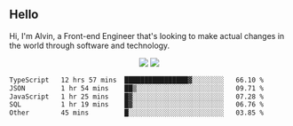 ## Hello
Hi, I'm Alvin, a Front-end Engineer that's looking to make actual changes in the world through software and technology.

<p align="center">
  <img width="auto" src ="https://github-readme-stats.vercel.app/api?username=achen718&show_icons=true&count_private=true&theme=dracula&hide_border=true&hide=issues,contribs&bg_color=00000000">
  <img width="auto" src ="https://github-readme-stats.vercel.app/api/top-langs/?username=achen718&layout=compact&hide_border=true&theme=dracula&bg_color=00000000&langs_count=6&hide=jupyter%20notebook,tex,css,php&exclude_repo=Pacman-AI">

  <!--START_SECTION:waka-->

```txt
TypeScript   12 hrs 57 mins  ████████████████▓░░░░░░░░   66.10 %
JSON         1 hr 54 mins    ██▒░░░░░░░░░░░░░░░░░░░░░░   09.71 %
JavaScript   1 hr 25 mins    █▓░░░░░░░░░░░░░░░░░░░░░░░   07.28 %
SQL          1 hr 19 mins    █▓░░░░░░░░░░░░░░░░░░░░░░░   06.76 %
Other        45 mins         █░░░░░░░░░░░░░░░░░░░░░░░░   03.85 %
```

<!--END_SECTION:waka-->
  <br>
  <br>
</p>

